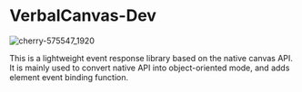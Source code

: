# VerbalCanvas-Dev
![cherry-575547_1920](https://github.com/Prince-Hervoet/VerbalCanvas-Dev/assets/122962161/5ac14270-83ab-488d-b205-de6b22a5e8da)

This is a lightweight event response library based on the native canvas API. It is mainly used to convert native API into object-oriented mode, and adds element event binding function.
